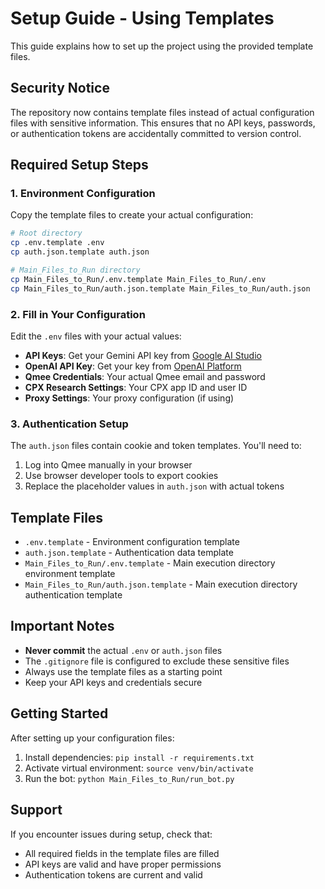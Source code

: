 # Setup Guide - Using Templates

This guide explains how to set up the project using the provided template files.

## Security Notice

The repository now contains template files instead of actual configuration files with sensitive information. This ensures that no API keys, passwords, or authentication tokens are accidentally committed to version control.

## Required Setup Steps

### 1. Environment Configuration

Copy the template files to create your actual configuration:

```bash
# Root directory
cp .env.template .env
cp auth.json.template auth.json

# Main_Files_to_Run directory
cp Main_Files_to_Run/.env.template Main_Files_to_Run/.env
cp Main_Files_to_Run/auth.json.template Main_Files_to_Run/auth.json
```

### 2. Fill in Your Configuration

Edit the `.env` files with your actual values:

- **API Keys**: Get your Gemini API key from [Google AI Studio](https://aistudio.google.com/)
- **OpenAI API Key**: Get your key from [OpenAI Platform](https://platform.openai.com/)
- **Qmee Credentials**: Your actual Qmee email and password
- **CPX Research Settings**: Your CPX app ID and user ID
- **Proxy Settings**: Your proxy configuration (if using)

### 3. Authentication Setup

The `auth.json` files contain cookie and token templates. You'll need to:

1. Log into Qmee manually in your browser
2. Use browser developer tools to export cookies
3. Replace the placeholder values in `auth.json` with actual tokens

## Template Files

- `.env.template` - Environment configuration template
- `auth.json.template` - Authentication data template
- `Main_Files_to_Run/.env.template` - Main execution directory environment template
- `Main_Files_to_Run/auth.json.template` - Main execution directory authentication template

## Important Notes

- **Never commit** the actual `.env` or `auth.json` files
- The `.gitignore` file is configured to exclude these sensitive files
- Always use the template files as a starting point
- Keep your API keys and credentials secure

## Getting Started

After setting up your configuration files:

1. Install dependencies: `pip install -r requirements.txt`
2. Activate virtual environment: `source venv/bin/activate`
3. Run the bot: `python Main_Files_to_Run/run_bot.py`

## Support

If you encounter issues during setup, check that:
- All required fields in the template files are filled
- API keys are valid and have proper permissions
- Authentication tokens are current and valid
